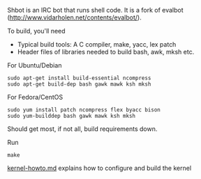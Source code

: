 Shbot is an IRC bot that runs shell code. It is a fork of evalbot
(http://www.vidarholen.net/contents/evalbot/).

To build, you'll need

- Typical build tools: A C compiler, make, yacc, lex patch
- Header files of libraries needed to build bash, awk, mksh etc.

For Ubuntu/Debian

```
sudo apt-get install build-essential ncompress
sudo apt-get build-dep bash gawk mawk ksh mksh
```

For Fedora/CentOS

```
sudo yum install patch ncompress flex byacc bison
sudo yum-builddep bash gawk mawk ksh mksh
```

Should get most, if not all, build requirements down.

Run 
```
make
```

[kernel-howto.md](kernel-howto.md) explains how to configure and build the kernel
